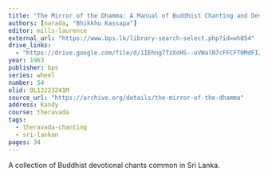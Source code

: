 ```yaml
---
title: "The Mirror of the Dhamma: A Manual of Buddhist Chanting and Devotional Texts"
authors: [narada, "Bhikkhu Kassapa"]
editor: mills-laurence
external_url: "https://www.bps.lk/library-search-select.php?id=wh054"
drive_links:
  - "https://drive.google.com/file/d/1IEhng7TzXoHS--oVWalN7cFFCFT0MdFI/view?usp=drivesdk"
year: 1963
publisher: bps
series: wheel
number: 54
olid: OL12223241M
source_url: "https://archive.org/details/the-mirror-of-the-dhamma"
address: Kandy
course: theravada
tags: 
  - theravada-chanting
  - sri-lankan
pages: 34
---
```


A collection of Buddhist devotional chants common in Sri Lanka.
